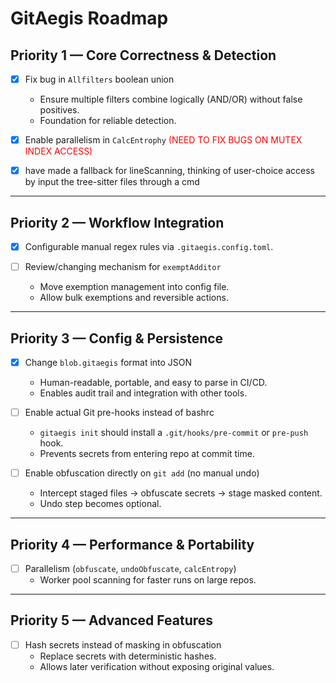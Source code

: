 # GitAegis Roadmap

## Priority 1 — Core Correctness & Detection
- [x] Fix bug in `Allfilters` boolean union  
   - Ensure multiple filters combine logically (AND/OR) without false positives.  
   - Foundation for reliable detection.  

- [x] Enable parallelism in `CalcEntrophy` <span style="color:red;">(NEED TO FIX BUGS ON MUTEX INDEX ACCESS)</span>

- [x] have made a fallback for lineScanning, thinking of user-choice access by input the tree-sitter files through a cmd

---

## Priority 2 — Workflow Integration
- [x] Configurable manual regex rules via `.gitaegis.config.toml`. 

- [ ] Review/changing mechanism for `exemptAdditor`  
   - Move exemption management into config file.  
   - Allow bulk exemptions and reversible actions.

---

## Priority 3 — Config & Persistence
- [x] Change `blob.gitaegis` format into JSON  
   - Human-readable, portable, and easy to parse in CI/CD.  
   - Enables audit trail and integration with other tools.  

- [ ] Enable actual Git pre-hooks instead of bashrc  
   - `gitaegis init` should install a `.git/hooks/pre-commit` or `pre-push` hook.  
   - Prevents secrets from entering repo at commit time.  

- [ ] Enable obfuscation directly on `git add` (no manual undo)  
   - Intercept staged files → obfuscate secrets → stage masked content.  
   - Undo step becomes optional.  

---

## Priority 4 — Performance & Portability
- [ ] Parallelism (`obfuscate`, `undoObfuscate`, `calcEntropy`)  
   - Worker pool scanning for faster runs on large repos.  

---

## Priority 5 — Advanced Features
- [ ] Hash secrets instead of masking in obfuscation  
   - Replace secrets with deterministic hashes.  
   - Allows later verification without exposing original values.  
